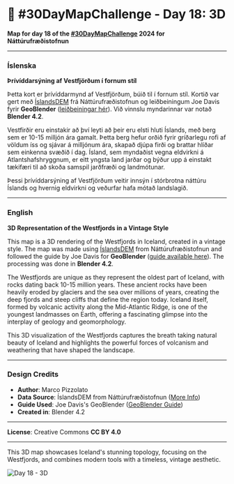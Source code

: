 # 🎢 #30DayMapChallenge - Day 18: 3D
 
**Map for day 18 of the [#30DayMapChallenge](https://30daymapchallenge.com/) 2024 for Náttúrufræðistofnun**
 
---
 
### Íslenska
**Þrívíddarsýning af Vestfjörðum í fornum stíl**
 
Þetta kort er þrívíddarmynd af Vestfjörðum, búið til í fornum stíl. Kortið var gert með [ÍslandsDEM](https://dem.gis.is/) frá Náttúrufræðistofnun og leiðbeiningum Joe Davis fyrir **GeoBlender** ([leiðbeiningar hér](https://github.com/joewdavies/geoblender)). Við vinnslu myndarinnar var notað **Blender 4.2**.
 
Vestfirðir eru einstakir að því leyti að þeir eru elsti hluti Íslands, með berg sem er 10-15 milljón ára gamalt. Þetta berg hefur orðið fyrir gríðarlegu rofi af völdum íss og sjávar á milljónum ára, skapað djúpa firði og brattar hlíðar sem einkenna svæðið í dag. Ísland, sem myndaðist vegna eldvirkni á Atlantshafshryggnum, er eitt yngsta land jarðar og býður upp á einstakt tækifæri til að skoða samspil jarðfræði og landmótunar.
 
Þessi þrívíddarsýning af Vestfjörðum veitir innsýn í stórbrotna náttúru Íslands og hvernig eldvirkni og veðurfar hafa mótað landslagið.
 
---
 
### English
**3D Representation of the Westfjords in a Vintage Style**
 
This map is a 3D rendering of the Westfjords in Iceland, created in a vintage style. The map was made using [ÍslandsDEM](https://dem.gis.is/) from Náttúrufræðistofnun and followed the guide by Joe Davis for **GeoBlender** ([guide available here](https://github.com/joewdavies/geoblender)). The processing was done in **Blender 4.2**.
 
The Westfjords are unique as they represent the oldest part of Iceland, with rocks dating back 10-15 million years. These ancient rocks have been heavily eroded by glaciers and the sea over millions of years, creating the deep fjords and steep cliffs that define the region today. Iceland itself, formed by volcanic activity along the Mid-Atlantic Ridge, is one of the youngest landmasses on Earth, offering a fascinating glimpse into the interplay of geology and geomorphology.
 
This 3D visualization of the Westfjords captures the breath taking natural beauty of Iceland and highlights the powerful forces of volcanism and weathering that have shaped the landscape.
 
---
 
### Design Credits
- **Author**: Marco Pizzolato
- **Data Source**: ÍslandsDEM from Náttúrufræðistofnun ([More Info](https://gatt.natt.is/geonetwork/srv/ice/catalog.search#/metadata/e6712430-a63c-4ae5-9158-c89d16da6361))
- **Guide Used**: Joe Davis's GeoBlender ([GeoBlender Guide](https://github.com/joewdavies/geoblender))
- **Created in**: Blender 4.2
 
---
 
**License**: Creative Commons **CC BY 4.0**
 
---
 
This 3D map showcases Iceland's stunning topology, focusing on the Westfjords, and combines modern tools with a timeless, vintage aesthetic.
 
![Day 18 - 3D](Day18-3D.png)